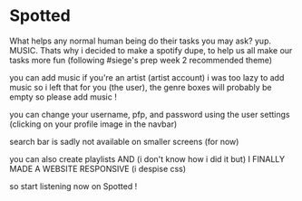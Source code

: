 # Spotted
What helps any normal human being do their tasks you may ask? yup. MUSIC. Thats why i decided to make a spotify dupe, to help us all make our tasks more fun (following #siege's prep week 2 recommended theme)

you can add music if you're an artist (artist account) i was too lazy to add music so i left that for you (the user), the genre boxes will probably be empty so please add music !

you can change your username, pfp, and password using the user settings (clicking on your profile image in the navbar)

search bar is sadly not available on smaller screens (for now)

you can also create playlists AND (i don't know how i did it but) I FINALLY MADE A WEBSITE RESPONSIVE (i despise css)

so start listening now on Spotted !
